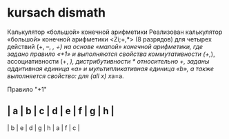 # kursach dismath
Калькулятор «большой» конечной арифметики
Реализован калькулятор «большой» конечной арифметики <Zi;+,*> (8 разрядов) для четырех действий (+, –, *, ÷) на основе «малой» конечной арифметики, где задано правило «+1» и выполняются свойства коммутативности (+,*), ассоциативности (+, *), дистрибутивности * относительно +, заданы аддитивная единица «a» и мультипликативная единица «b», а также выполняется свойство: для (all х) х*a=a.

Правило "+1"

| a | b | c | d | e | f | g | h |
----------
| b | e | d | g | h | a | f | c |
